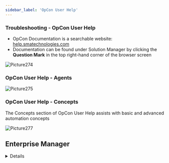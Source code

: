 ```yaml
---
sidebar_label: 'OpCon User Help'
---
```


### Troubleshooting - OpCon User Help

* OpCon Documentation is a searchable website: <a href="https://help.smatechnologies.com" target="_blank">help.smatechnologies.com</a>
* Documentation can be found under Solution Manager by clicking the **Question Mark** in the top right-hand corner of the browser screen

![Picture274](../static/imgbasic/274.png)

### OpCon User Help - Agents

![Picture275](../static/imgbasic/275.png)

### OpCon User Help - Concepts

The Concepts section of OpCon User Help assists with basic and advanced automation concepts 

![Picture277](../static/imgbasic/277.png)

## Enterprise Manager

<details>

* Within Enterprise Manager: **Help > Documentation > Document** or press **F1**

![Picture273](../static/imgbasic/273.png)

</details>